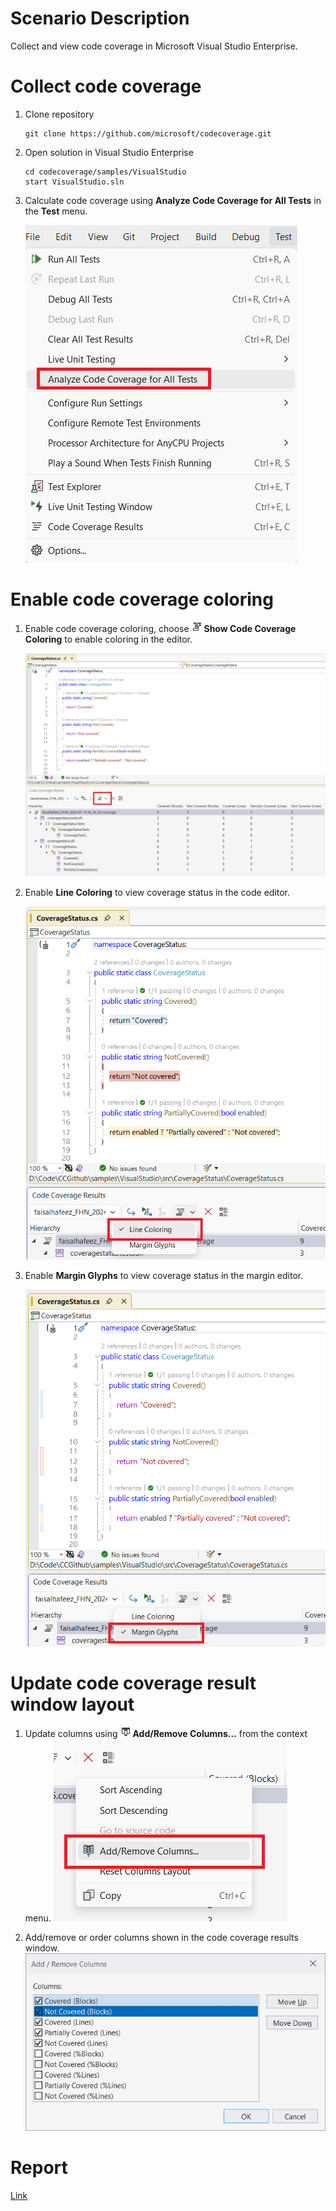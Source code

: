 # Scenario Description

Collect and view code coverage in Microsoft Visual Studio Enterprise.

# Collect code coverage

1. Clone repository
    ```shell
    git clone https://github.com/microsoft/codecoverage.git
    ```

2. Open solution in Visual Studio Enterprise
    ```shell
    cd codecoverage/samples/VisualStudio
    start VisualStudio.sln
    ```

3. Calculate code coverage using **Analyze Code Coverage for All Tests** in the **Test** menu.

    ![alt text](analyze-codecoverage.png "Test menu with Analyze Code Coverage for All Tests command.")
    
# Enable code coverage coloring
1. Enable code coverage coloring, choose ![](code-coverage.png) **Show Code Coverage Coloring** to enable coloring in the editor.

    ![](enable-coloring.png "Enable Code Coverage Coloring in Visual Studio.")

2.  Enable **Line Coloring** to view coverage status in the code editor.

    ![](line-coloring.png "Show Code Coverage Coloring in the code editor.")

3.  Enable **Margin Glyphs** to view coverage status in the margin editor.

    ![](margin-glyphs.png "Show Code Coverage Coloring in the margin editor.")

# Update code coverage result window layout

1. Update columns using ![](add-remove-columns.png) **Add/Remove Columns...** from the context menu.
    ![](add-remove-columns-menu.png)

2.  Add/remove or order columns shown in the code coverage results window.
    ![](columns-window.png)

# Report

[Link](coverage-status.coverage)